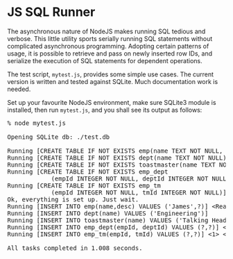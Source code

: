 # JS SQL Runner

The asynchronous nature of NodeJS makes running SQL tedious and verbose. This little utility sports serially running SQL statements without complicated asynchronous programming. Adopting certain patterns of usage, it is possible to retrieve and pass on newly inserted row IDs, and serialize the execution of SQL statements for dependent operations.

The test script, <code>mytest.js</code>, provides some simple use cases. The current version is written and tested against SQLite. Much documentation work is needed.

Set up your favourite NodeJS environment, make sure SQLite3 module is installed, then run <code>mytest.js</code>, and you shall see its output as follows:

<pre>
% node mytest.js 

Opening SQLite db: ./test.db

Running [CREATE TABLE IF NOT EXISTS emp(name TEXT NOT NULL, desc TEXT)]
Running [CREATE TABLE IF NOT EXISTS dept(name TEXT NOT NULL)]
Running [CREATE TABLE IF NOT EXISTS toastmaster(name TEXT NOT NULL)]
Running [CREATE TABLE IF NOT EXISTS emp_dept
            (empId INTEGER NOT NULL, deptId INTEGER NOT NULL)]
Running [CREATE TABLE IF NOT EXISTS emp_tm
            (empId INTEGER NOT NULL, tmId INTEGER NOT NULL)]
Ok, everything is set up. Just wait.
Running [INSERT INTO emp(name,desc) VALUES ('James',?)] &lt;Reads O'Reilly's books.>
Running [INSERT INTO dept(name) VALUES ('Engineering')]
Running [INSERT INTO toastmaster(name) VALUES ('Talking Heads')]
Running [INSERT INTO emp_dept(empId, deptId) VALUES (?,?)] <1> <1>
Running [INSERT INTO emp_tm(empId, tmId) VALUES (?,?)] <1> <1>

All tasks completed in 1.008 seconds.
</pre>

